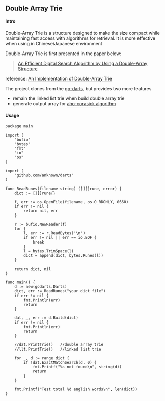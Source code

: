 ## Double Array Trie

#### Intro

Double-Array Trie is a structure designed to make the size compact while maintaining fast access with algorithms for retrieval. It is more effective when using in Chinese/Japanese environment

Double-Array Trie is first presented in the paper below:

> [An Efficient Digital Search Algorithm by Using a Double-Array Structure](http://dl.acm.org/citation.cfm?id=75622)

reference: 
 [An Implementation of Double-Array Trie](http://linux.thai.net/~thep/datrie/datrie.html)

The project clones from the [go-darts](https://github.com/awsong/go-darts), but provides two more features

* remain the linked list trie when build double array trie
* generate output array for [aho-corasick algorithm](https://en.wikipedia.org/wiki/Aho%E2%80%93Corasick_algorithm)

#### Usage

	package main
	
	import (
	    "bufio"
	    "bytes"
	    "fmt"
	    "io"
	    "os"
	)
	
	import (
	    "github.com/anknown/darts"
	)
	
	func ReadRunes(filename string) ([][]rune, error) {
	    dict := [][]rune{}
	
	    f, err := os.OpenFile(filename, os.O_RDONLY, 0660)
	    if err != nil {
	        return nil, err
	    }
	
	    r := bufio.NewReader(f)
	    for {
	        l, err := r.ReadBytes('\n')
	        if err != nil || err == io.EOF {
	            break
	        }
	        l = bytes.TrimSpace(l)
	        dict = append(dict, bytes.Runes(l))
	    }
	
	    return dict, nil
	}

	func main() {
	    d := new(godarts.Darts)
	    dict, err := ReadRunes("your dict file")
	    if err != nil {
	        fmt.Println(err)
	        return
	    }
	
	    dat, _, err := d.Build(dict)
	    if err != nil {
	        fmt.Println(err)
	        return
	    }
	
	    //dat.PrintTrie()   //double array trie
	    //llt.PrintTrie()   //linked list trie
	
	    for _, d := range dict {
	        if !dat.ExactMatchSearch(d, 0) {
	            fmt.Printf("%s not found\n", string(d))
	            return
	        }
	    }
	
	    fmt.Printf("Test total %d english words\n", len(dict))
	}
